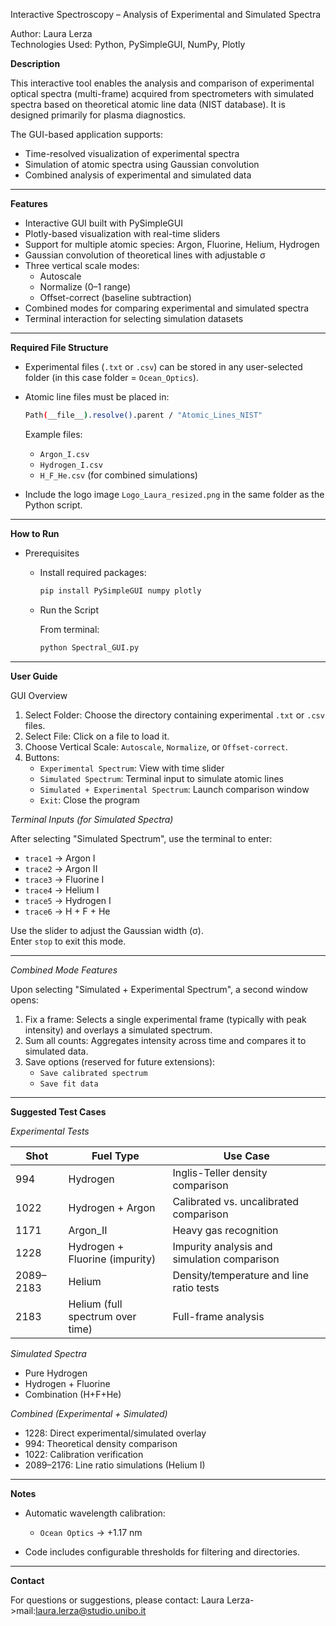 Interactive Spectroscopy – Analysis of Experimental and Simulated Spectra

Author: Laura Lerza  
Technologies Used: Python, PySimpleGUI, NumPy, Plotly  

**Description**

This interactive tool enables the analysis and comparison of experimental optical spectra (multi-frame) acquired from spectrometers with simulated spectra based on theoretical atomic line data (NIST database). It is designed primarily for plasma diagnostics.

The GUI-based application supports:
- Time-resolved visualization of experimental spectra
- Simulation of atomic spectra using Gaussian convolution
- Combined analysis of experimental and simulated data


---

**Features**

- Interactive GUI built with PySimpleGUI
- Plotly-based visualization with real-time sliders
- Support for multiple atomic species: Argon, Fluorine, Helium, Hydrogen
- Gaussian convolution of theoretical lines with adjustable σ
- Three vertical scale modes:
  - Autoscale
  - Normalize (0–1 range)
  - Offset-correct (baseline subtraction)
- Combined modes for comparing experimental and simulated spectra
- Terminal interaction for selecting simulation datasets

---

**Required File Structure**

- Experimental files (`.txt` or `.csv`) can be stored in any user-selected folder (in this case folder = `Ocean_Optics`).
- Atomic line files must be placed in:

  ```bash
  Path(__file__).resolve().parent / "Atomic_Lines_NIST"
  ```

  Example files:
  - `Argon_I.csv`
  - `Hydrogen_I.csv`
  - `H_F_He.csv` (for combined simulations)

- Include the logo image `Logo_Laura_resized.png` in the same folder as the Python script.

---

**How to Run**

- Prerequisites

  - Install required packages:

    ```bash
    pip install PySimpleGUI numpy plotly
    ```

  - Run the Script

    From terminal:

    ```bash
    python Spectral_GUI.py
    ```

---

**User Guide**

GUI Overview

1. Select Folder: Choose the directory containing experimental `.txt` or `.csv` files.
2. Select File: Click on a file to load it.
3. Choose Vertical Scale: `Autoscale`, `Normalize`, or `Offset-correct`.
4. Buttons:
   - `Experimental Spectrum`: View with time slider
   - `Simulated Spectrum`: Terminal input to simulate atomic lines
   - `Simulated + Experimental Spectrum`: Launch comparison window
   - `Exit`: Close the program

*Terminal Inputs (for Simulated Spectra)*

After selecting "Simulated Spectrum", use the terminal to enter:

- `trace1` → Argon I  
- `trace2` → Argon II  
- `trace3` → Fluorine I  
- `trace4` → Helium I  
- `trace5` → Hydrogen I  
- `trace6` → H + F + He  

Use the slider to adjust the Gaussian width (σ).  
Enter `stop` to exit this mode.

---

*Combined Mode Features*

Upon selecting "Simulated + Experimental Spectrum", a second window opens:

1. Fix a frame: Selects a single experimental frame (typically with peak intensity) and overlays a simulated spectrum.
2. Sum all counts: Aggregates intensity across time and compares it to simulated data.
3. Save options (reserved for future extensions):
   - `Save calibrated spectrum`
   - `Save fit data`

---

**Suggested Test Cases**

 *Experimental Tests*

| Shot      | Fuel Type                          | Use Case                                           |
|-----------|------------------------------------|----------------------------------------------------|
| 994       | Hydrogen                           | Inglis-Teller density comparison                   |
| 1022      | Hydrogen + Argon                   | Calibrated vs. uncalibrated comparison             |
| 1171      | Argon_II                           | Heavy gas recognition                              |
| 1228      | Hydrogen + Fluorine (impurity)     | Impurity analysis and simulation comparison        |
| 2089–2183 | Helium                             | Density/temperature and line ratio tests           |
| 2183      | Helium (full spectrum over time)   | Full-frame analysis                                |

*Simulated Spectra*

- Pure Hydrogen
- Hydrogen + Fluorine
- Combination (H+F+He)

*Combined (Experimental + Simulated)*

- 1228: Direct experimental/simulated overlay
- 994: Theoretical density comparison
- 1022: Calibration verification
- 2089–2176: Line ratio simulations (Helium I)

---

**Notes**

- Automatic wavelength calibration:
  - `Ocean Optics` → +1.17 nm

- Code includes configurable thresholds for filtering and directories.

---

**Contact**

For questions or suggestions, please contact: Laura Lerza->mail:laura.lerza@studio.unibo.it
